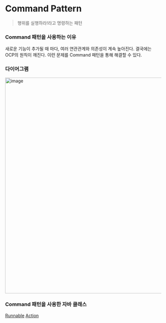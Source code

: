 # Command Pattern

> 행위를 실행하라!라고 명령하는 패턴

### Command 패턴을 사용하는 이유

새로운 기능이 추가될 때 마다, 여러 연관관계와 의존성이 계속 높아진다. 결국에는 OCP의 원칙이 깨진다.
이런 문제를 Command 패턴을 통해 해결할 수 있다.


### 다이어그램

<img width="697" alt="image" src="https://user-images.githubusercontent.com/50691225/180972915-c7771561-8848-4fbe-857f-dc17f74516e8.png">

### Command 패턴을 사용한 자바 클래스

[Runnable](https://docs.oracle.com/javase/8/docs/api/java/lang/Runnable.html)
[Action](https://docs.oracle.com/javase/8/docs/api/javax/swing/Action.html)
